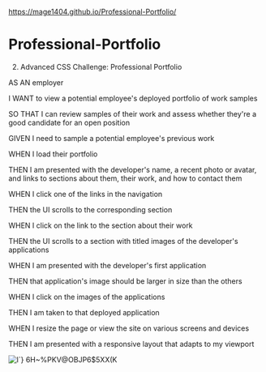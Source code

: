 https://mage1404.github.io/Professional-Portfolio/
# Professional-Portfolio
2. Advanced CSS Challenge: Professional Portfolio

AS AN employer

I WANT to view a potential employee's deployed portfolio of work samples

SO THAT I can review samples of their work and assess whether they're a good candidate for an open position

GIVEN I need to sample a potential employee's previous work

WHEN I load their portfolio

THEN I am presented with the developer's name, a recent photo or avatar, and links to sections about them, their work, and how to contact them

WHEN I click one of the links in the navigation

THEN the UI scrolls to the corresponding section

WHEN I click on the link to the section about their work

THEN the UI scrolls to a section with titled images of the developer's applications

WHEN I am presented with the developer's first application

THEN that application's image should be larger in size than the others

WHEN I click on the images of the applications

THEN I am taken to that deployed application

WHEN I resize the page or view the site on various screens and devices

THEN I am presented with a responsive layout that adapts to my viewport

![I`} 6H~%PKV@OBJP6$5XX(K](https://user-images.githubusercontent.com/99444229/156475959-3679ba8c-9546-44e9-bb9a-8a8533c03d9a.png)

